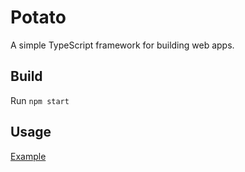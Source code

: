 # Potato
A simple TypeScript framework for building web apps.

## Build

Run `npm start`

## Usage

[Example](https://github.com/bakesaled/potato/tree/master/demo)

